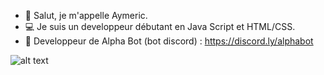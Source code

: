 - 👋 Salut, je m'appelle Aymeric.
- 💻 Je suis un developpeur débutant en Java Script et HTML/CSS.
- 🤖 Developpeur de Alpha Bot (bot discord) : https://discord.ly/alphabot



![alt text](https://s1.qwant.com/thumbr/474x266/0/5/8b172a75945057afd104ecd48c78e7bca75d5e165da9a21a2d84d73746f4f6/th.jpg?u=https%3A%2F%2Ftse2.mm.bing.net%2Fth%3Fid%3DOIP.30fuPl3x9KvMB2ZYW0k7owHaEK%26pid%3DApi&q=0&b=1&p=0&a=0)

